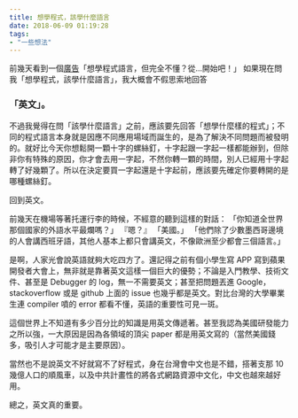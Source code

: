 ```yaml
---
title: 想學程式，該學什麼語言
date: 2018-06-09 01:19:28
tags:
- "一些想法"
---
```

前幾天看到一個[廣告](ad.png)「想學程式語言，但完全不懂？從...開始吧！」
如果現在問我「想學程式，該學什麼語言」，我大概會不假思索地回答
<h3>「英文」。</h3>
<!--more-->
不過我覺得在問「該學什麼語言」之前，應該要先回答「想學什麼樣的程式」；不同的程式語言本身就是因應不同應用場域而誕生的，是為了解決不同問題而被發明的。就好比今天你想鬆開一顆十字的螺絲釘，十字起跟一字起一樣都能辦到，但除非你有特殊的原因，你才會去用一字起，不然你轉一顆的時間，別人已經用十字起轉了好幾顆了。所以在決定要買一字起還是十字起前，應該要先確定你要轉開的是哪種螺絲釘。

回到英文。

前幾天在機場等著托運行李的時候，不經意的聽到這樣的對話：
「你知道全世界那個國家的外語水平最爛嗎？」
『嗯？』
「美國。」
「他們除了少數墨西哥邊境的人會講西班牙語，其他人基本上都只會講英文，不像歐洲至少都會三個語言。」

是啊，人家光會說英語就夠大吃四方了。還記得之前有個小學生寫 APP 寫到蘋果開發者大會上，無非就是靠著英文這樣一個巨大的優勢；不論是入門教學、技術文件、甚至是 Debugger 的 log，無一不需要英文；甚至把問題丟進 Google，stackoverflow 或是 github 上面的 issue 也幾乎都是英文。對比台灣的大學畢業生連 compiler 噴的 error 都看不懂，英語的重要性可見一斑。

這個世界上不知道有多少百分比的知識是用英文傳遞著。甚至我認為美國研發能力之所以強，一大原因是因為各領域的頂尖 paper 都是用英文寫的（當然美國錢多，吸引人才可能才是主要原因）。

當然也不是說英文不好就寫不了好程式，身在台灣會中文也是不錯，搭著支那 10 幾億人口的順風車，以及中共計畫性的將各式網路資源中文化，中文也越來越好用。

總之，英文真的重要。

